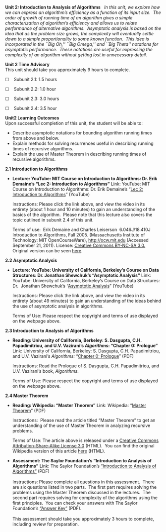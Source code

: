 **Unit 2: Introduction to Analysis of Algorithms** <span id="2"></span> 
*In this unit, we explore how we can express an algorithm’s efficiency
as a function of its input size.  The order of growth of running time of
an algorithm gives a simple characterization of algorithm’s efficiency
and allows us to relate performance of alternative algorithms.
 Asymptotic analysis is based on the idea that as the problem size
grows, the complexity will eventually settle down to a simple
proportionality to some known function.  This idea is incorporated in
the \`\`Big Oh,'' \`\`Big Omega,'' and \`\`Big Theta'' notations for
asymptotic performance.  These notations are useful for expressing the
complexity of an algorithm without getting lost in unnecessary detail.*

**Unit 2 Time Advisory**  
This unit should take you approximately 9 hours to complete.  
  
 ☐    Subunit 2.1: 1.5 hours  
  
 ☐    Subunit 2.2: 1.0 hour  
  
 ☐    Subunit 2.3: 3.0 hours  
  
 ☐    Subunit 2.4: 3.5 hour

**Unit2 Learning Outcomes**  
Upon successful completion of this unit, the student will be able to:  
  
-   Describe asymptotic notations for bounding algorithm running times
    from above and below.
-   Explain methods for solving recurrences useful in describing running
    times of recursive algorithms.
-   Explain the use of Master Theorem in describing running times of
    recursive algorithms.

**2.1 Introduction to Algorithms** <span id="2.1"></span> 
-   **Lecture: YouTube: MIT Course on Introduction to Algorithms: Dr.
    Erik Demaine’s “Lec 2: Introduction to Algorithms”**
    Link: YouTube: MIT Course on Introduction to Algorithms: Dr. Erik
    Demaine’s “[Lec 2: Introduction to
    Algorithms](http://www.youtube.com/watch?v=tl51xLm1bkc)” (YouTube)  
      
     Instructions: Please click the link above, and view the video in
    its entirety (about 1 hour and 10 minutes) to gain an understanding
    of the basics of the algorithm.  Please note that this lecture also
    covers the topic outlined in subunit 2.4 of this unit.   
      
     Terms of use:  Erik Demaine and Charles Leiserson  6.046J/18.410J
    Introduction to Algorithms, Fall 2005. (Massachusetts Institute of
    Technology: MIT OpenCourseWare), http://ocw.mit.edu (Accessed
    September 21, 2011). License: [Creative Commons BY-NC-SA
    3.0.](http://creativecommons.org/licenses/by-nc-sa/3.0/us/) Original
    version can be
    seen [here](http://www.youtube.com/watch?v=whjt_N9uYFI&feature=relmfu). 

**2.2 Asymptotic Analysis** <span id="2.2"></span> 
-   **Lecture: YouTube: University of California, Berkeley’s Course on
    Data Structures: Dr. Jonathan Shewchuk’s “Asymptotic Analysis”**
    Link: YouTube: University of California, Berkeley’s Course on Data
    Structures: Dr.  Jonathan Shewchuk’s “[Asymptotic
    Analysis](http://www.youtube.com/watch?v=VIS4YDpuP98)” (YouTube)  
      
     Instructions: Please click the link above, and view the video in
    its entirety (about 49 minutes) to gain an understanding of the
    ideas behind the use of asymptotic analysis in algorithms.   
      
     Terms of Use: Please respect the copyright and terms of use
    displayed on the webpage above. 

**2.3 Introduction to Analysis of Algorithms** <span id="2.3"></span> 
-   **Reading: University of California, Berkeley: S. Dasgupta, C.H.
    Papadimitriou, and U.V. Vazirani’s *Algorithms*: “Chapter 0:
    Prologue”**
    Link: University of California, Berkeley: S. Dasgupta, C.H.
    Papadimitriou, and U.V. Vazirani’s *Algorithms:* “[Chapter 0:
    Prologue](http://novellaqalive2.mhhe.com/sites/dl/premium/0073523402/instructor/364486/Chapter0.pdf)”
    (PDF)  
      
     Instructions: Read the Prologue of S. Dasgupta, C.H. Papadimitriou,
    and U.V. Vazirani’s book, *Algorithms*.   
      
     Terms of Use: Please respect the copyright and terms of use
    displayed on the webpage above.

**2.4 Master Theorem** <span id="2.4"></span> 
-   **Reading: Wikipedia: “Master Theorem”**
    Link: Wikipedia: “[Master
    Theorem](https://resources.saylor.org/archived/wp-content/uploads/2011/06/Master-theorem.pdf)”
    (PDF)  
      
     Instructions:  Please read the article titled “Master Theorem” to
    get an understanding of the use of Master Theorem in analyzing
    recursive problems.  
      
     Terms of Use: The article above is released under a [Creative
    Commons Attribution-Share-Alike License
    3.0](http://creativecommons.org/licenses/by-sa/3.0/) (HTML).  You
    can find the original Wikipedia version of this article
    [here](http://en.wikipedia.org/wiki/Master_theorem) (HTML).

-   **Assessment: The Saylor Foundation’s “Introduction to Analysis of
    Algorithms”**
    Link: The Saylor Foundation’s [“Introduction to Analysis of
    Algorithms”](https://resources.saylor.org/archived/wp-content/uploads/2013/01/CS303-Unit2Assignment-FINAL-vsFINAL.pdf) (PDF)  
        
     Instructions: Please complete all questions in this assessment. 
    There are six questions listed in two parts.  The first part
    requires solving the problems using the Master Theorem discussed in
    the lectures.  The second part requires solving for complexity of
    the algorithms using the first principles.  You can check your
    answers with The Saylor Foundation’s [“Answer
    Key”](https://resources.saylor.org/archived/wp-content/uploads/2012/06/CS303-Unit2AssignmentAnswerKey-FINAL.pdf) (PDF).  
                      
     This assessment should take you approximately 3 hours to complete,
    including review for preparation.


